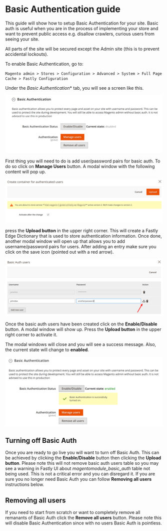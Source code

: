 # Basic Authentication guide

This guide will show how to setup Basic Authentication for your site. Basic auth is useful when you are
in the process of implementing your store and want to prevent public access e.g. disallow crawlers, curious
users from seeing your site. 

All parts of the site will be secured except the Admin site (this is to prevent accidental lockouts).

To enable Basic Authentication, go to:

```
Magento admin > Stores > Configuration > Advanced > System > Full Page Cache > Fastly Configuration
```

Under the *Basic Authentication** tab, you will see a screen like this. 

![Basic Auth Main Screen](../images/guides/basic-auth/main-screen.png "Basic Auth Main Screen")

First thing you will need to do is add user/password pairs for basic auth. To do so click on **Manage Users** button. 
A modal window with the following content will pop up.

![Basic Auth Create Container for Auth Users Modal](../images/guides/basic-auth/create-container-for-authenticated-users.png "Basic Auth Create Container for Auth Users Modal")

press the **Upload button** in the upper right corner. This will create a Fastly Edge Dictionary that is used to store
authentication information. Once done, another modal window will open up that allows you to add username/password pairs for users. 
After adding an entry make sure you click on the save icon (pointed out with a red arrow).

![Basic Auth Manage Users Modal](../images/guides/basic-auth/adding-users.png "Basic Auth Manage Users Modal")

Once the basic auth users have been created click on the **Enable/Disable** button. A modal window will show up. Press the 
**Upload button** in the upper right corner to activate it. 

The modal windows will close and you will see a success message. Also, the current state will change to **enabled**.

![Basic Auth Manage Enabled Screen](../images/guides/basic-auth/confirmation-screen.png "Basic Auth Manage Enabled Screen")


## Turning off Basic Auth

Once you are ready to go live you will want to turn off Basic Auth. This can be achieved by clicking the **Enable/Disable** button then clicking the **Upload button**. Please note this will not remove basic auth users table so you may see a warning in Fastly UI about _magentomodule_basic_auth_ table not being used. This is not a critical error and you can disregard it. If you are sure you no longer need Basic Auth you can follow **Removing all users** instructions below. 

## Removing all users

If you need to start from scratch or want to completely remove all remanants of Basic Auth click the **Remove all users** button. Please note this will disable Basic Authentication since with no users Basic Auth is pointless.
